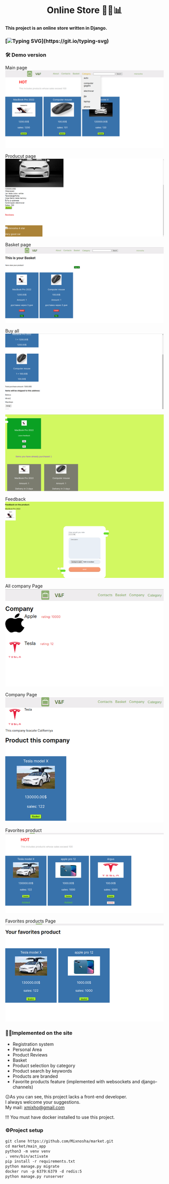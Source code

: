 <h1 align="center">Online Store  🏪🌐📊 </h1>

#### This project is an online store written in Django.

###  [![Typing SVG](https://readme-typing-svg.herokuapp.com?size=16&color=F7F7F7&height=25&lines=The+project+is+under+development+.+.+.)](https://git.io/typing-svg)

### 🛠 Demo version
  Main page
![image](readmeimg/img.png)

Producut page
![img.png](readmeimg/img2.png)

Basket page
![img.png](readmeimg/img_1.png)

Buy all
![img.png](readmeimg/img_2.png)


![img.png](readmeimg/img_3.png)

Feedback
![img.png](readmeimg/img_4.png)

All company Page
![img.png](readmeimg/img_5.png)

Company Page
![img.png](readmeimg/img_6.png)

Favorites product
![img.png](readmeimg/img_7.png)

Favorites products Page
![img.png](readmeimg/img_8.png)
### 👷‍♂️Implemented on the site

* Registration system
* Personal Area
* Product Reviews
* Basket
* Product selection by category
* Product search by keywords
* Products are branded
* Favorite products feature (implemented with websockets and django-channels)


😕As you can see, this project lacks a front-end developer.\
I always welcome your suggestions.\
My mail: xmixho@gmail.com

!!! You must have docker installed to use this project.
### ⚙️Project setup

```
git clone https://github.com/Mixnosha/market.git
cd market/main_app
python3 -m venv venv
. venv/bin/activate
pip install -r requirements.txt
python manage.py migrate
docker run -p 6379:6379 -d redis:5
python manage.py runserver
```
